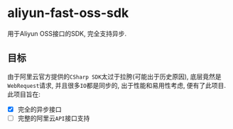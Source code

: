 # aliyun-fast-oss-sdk
用于Aliyun OSS接口的SDK, 完全支持异步.

## 目标
由于阿里云官方提供的`CSharp SDK`太过于拉胯(可能出于历史原因), 底层竟然是`WebRequest`请求, 并且很多`IO`都是同步的, 出于性能和易用性考虑, 便有了此项目. 此项目旨在:

- [x] 完全的异步接口
- [ ] 完整的阿里云`API`接口支持
